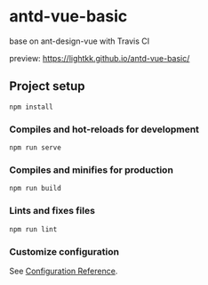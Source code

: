 # antd-vue-basic

base on ant-design-vue 
with Travis CI

preview: https://lightkk.github.io/antd-vue-basic/

## Project setup
```
npm install
```

### Compiles and hot-reloads for development
```
npm run serve
```

### Compiles and minifies for production
```
npm run build
```

### Lints and fixes files
```
npm run lint
```

### Customize configuration
See [Configuration Reference](https://cli.vuejs.org/config/).
